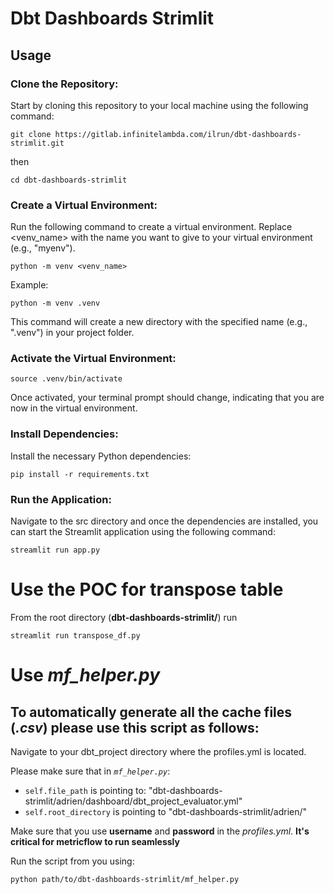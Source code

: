 # Dbt Dashboards Strimlit

## Usage

### Clone the Repository: 
Start by cloning this repository to your local machine using the following command:
```commandline
git clone https://gitlab.infinitelambda.com/ilrun/dbt-dashboards-strimlit.git
```
then
```commandline
cd dbt-dashboards-strimlit
```
### Create a Virtual Environment:
Run the following command to create a virtual environment. Replace <venv_name> with the name you want to give to your virtual environment (e.g., "myenv").

```commandline
python -m venv <venv_name>
```

Example:

```commandline  
python -m venv .venv
```

This command will create a new directory with the specified name (e.g., ".venv") in your project folder.

### Activate the Virtual Environment:

```commandline  
source .venv/bin/activate
```

Once activated, your terminal prompt should change, indicating that you are now in the virtual environment.

### Install Dependencies:

Install the necessary Python dependencies:
```commandline
pip install -r requirements.txt
```

### Run the Application: 
Navigate to the src directory and once the dependencies are installed, you can start the Streamlit application using the following command:
```commandline
streamlit run app.py
```

# Use the POC for transpose table

From the root directory (**dbt-dashboards-strimlit/**) run

```commandline
streamlit run transpose_df.py
```

# Use **_mf_helper.py_**

## To automatically generate all the cache files (_.csv_) please use this script as follows:

Navigate to your dbt_project directory where the profiles.yml is located. 

Please make sure that in _```mf_helper.py```_:
- ```self.file_path``` is pointing to: "dbt-dashboards-strimlit/adrien/dashboard/dbt_project_evaluator.yml"
- ```self.root_directory``` is pointing to "dbt-dashboards-strimlit/adrien/"

Make sure that you use **username** and **password** in the _profiles.yml_. **It's critical for metricflow to run seamlessly**

Run the script from you using:  
```commandline
python path/to/dbt-dashboards-strimlit/mf_helper.py
```


